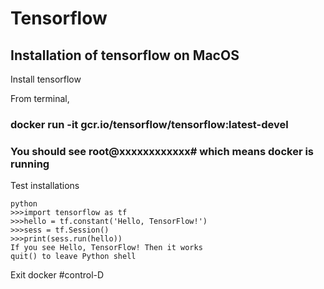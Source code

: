 # Tensorflow
## Installation of tensorflow on MacOS
Install tensorflow

From terminal,

### docker run -it gcr.io/tensorflow/tensorflow:latest-devel

### You should see root@xxxxxxxxxxxx# which means docker is running

Test installations

```
python
>>>import tensorflow as tf
>>>hello = tf.constant('Hello, TensorFlow!')
>>>sess = tf.Session()
>>>print(sess.run(hello))
If you see Hello, TensorFlow! Then it works
quit() to leave Python shell
```

Exit docker
#control-D
